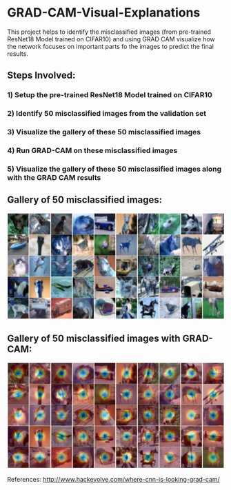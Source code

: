 # GRAD-CAM-Visual-Explanations

This project helps to identify the misclassified images (from pre-trained ResNet18 Model trained on CIFAR10) and using GRAD CAM visualize how the network focuses on important parts fo the images to predict the final results. 

## Steps Involved:

### 1) Setup the pre-trained ResNet18 Model trained on CIFAR10
### 2) Identify 50 misclassified images from the validation set
### 3) Visualize the gallery of these 50 misclassified images
### 4) Run GRAD-CAM on these misclassified images
### 5) Visualize the gallery of these 50 misclassified images along with the GRAD CAM results

## Gallery of 50 misclassified images:
![my_image](/50%20Misclassified%20Images.JPG)

## Gallery of 50 misclassified images with GRAD-CAM:
![my_image](/50%20Misclassified%20Images%20with%20GRAD-CAM.JPG)


References:
http://www.hackevolve.com/where-cnn-is-looking-grad-cam/
